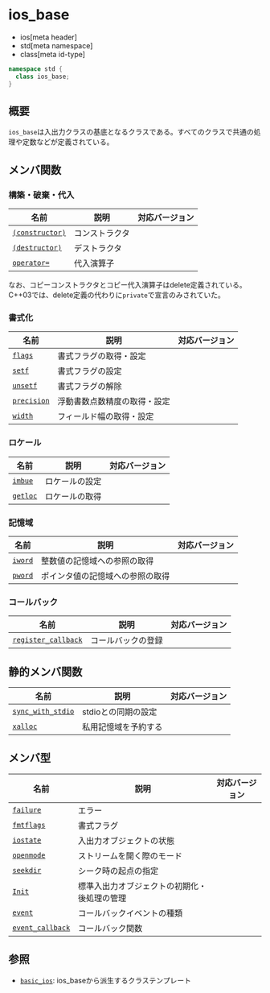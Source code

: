# ios_base
* ios[meta header]
* std[meta namespace]
* class[meta id-type]

```cpp
namespace std {
  class ios_base;
}
```

## 概要
`ios_base`は入出力クラスの基底となるクラスである。すべてのクラスで共通の処理や定数などが定義されている。

## メンバ関数
### 構築・破棄・代入

| 名前                                          | 説明           | 対応バージョン |
|-----------------------------------------------|----------------|----------------|
| [`(constructor)`](ios_base/op_constructor.md) | コンストラクタ |                |
| [`(destructor)`](ios_base/op_destructor.md)   | デストラクタ   |                |
| [`operator=`](ios_base/op_assign.md)          | 代入演算子     |                |

なお、コピーコンストラクタとコピー代入演算子はdelete定義されている。
C++03では、delete定義の代わりに`private`で宣言のみされていた。

### 書式化

| 名前                                 | 説明                         | 対応バージョン |
|--------------------------------------|------------------------------|----------------|
| [`flags`](ios_base/flags.md)         | 書式フラグの取得・設定       |                |
| [`setf`](ios_base/setf.md)           | 書式フラグの設定             |                |
| [`unsetf`](ios_base/unsetf.md)       | 書式フラグの解除             |                |
| [`precision`](ios_base/precision.md) | 浮動書数点数精度の取得・設定 |                |
| [`width`](ios_base/width.md)         | フィールド幅の取得・設定     |                |

### ロケール

| 名前                           | 説明           | 対応バージョン |
|--------------------------------|----------------|----------------|
| [`imbue`](ios_base/imbue.md)   | ロケールの設定 |                |
| [`getloc`](ios_base/getloc.md) | ロケールの取得 |                |

### 記憶域

| 名前                         | 説明                             | 対応バージョン |
|------------------------------|----------------------------------|----------------|
| [`iword`](ios_base/iword.md) | 整数値の記憶域への参照の取得     |                |
| [`pword`](ios_base/pword.md) | ポインタ値の記憶域への参照の取得 |                |

### コールバック

| 名前                                                 | 説明               | 対応バージョン |
|------------------------------------------------------|--------------------|----------------|
| [`register_callback`](ios_base/register_callback.md) | コールバックの登録 |                |

## 静的メンバ関数

| 名前                                             | 説明                 | 対応バージョン |
|--------------------------------------------------|----------------------|----------------|
| [`sync_with_stdio`](ios_base/sync_with_stdio.md) | stdioとの同期の設定  |                |
| [`xalloc`](ios_base/xalloc.md)                 | 私用記憶域を予約する |                |

## メンバ型

| 名前                                                | 説明                                         | 対応バージョン |
|-----------------------------------------------------|----------------------------------------------|----------------|
| [`failure`](ios_base/failure.md)                    | エラー                                       |                |
| [`fmtflags`](ios_base/type-fmtflags.md)             | 書式フラグ                                   |                |
| [`iostate`](ios_base/type-iostate.md)               | 入出力オブジェクトの状態                     |                |
| [`openmode`](ios_base/type-openmode.md)             | ストリームを開く際のモード                   |                |
| [`seekdir`](ios_base/type-seekdir.md)               | シーク時の起点の指定                         |                |
| [`Init`](ios_base/Init.md)                          | 標準入出力オブジェクトの初期化・後処理の管理 |                |
| [`event`](ios_base/type-event.md)                   | コールバックイベントの種類                   |                |
| [`event_callback`](ios_base/type-event_callback.md) | コールバック関数                             |                |

## 参照
- [`basic_ios`](basic_ios.md): ios_baseから派生するクラステンプレート
